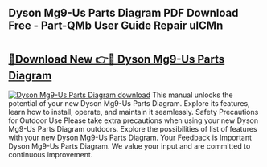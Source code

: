 ## Dyson Mg9-Us Parts Diagram PDF Download Free - Part-QMb User Guide Repair ulCMn

# <h2><a href="http://dfs8uwg.blite.top/?on=Dyson+Mg9-Us+Parts+Diagram">🔗Download New 👉🔴 Dyson Mg9-Us Parts Diagram</a></h2>

[![Dyson Mg9-Us Parts Diagram download](https://i.imgur.com/lujVjoI.png)](http://dfs8uwg.blite.top/?on=Dyson+Mg9-Us+Parts+Diagram)
This manual unlocks the potential of your new Dyson Mg9-Us Parts Diagram. Explore its features, learn how to install, operate, and maintain it seamlessly. Safety Precautions for Outdoor Use Please take extra precautions when using your new Dyson Mg9-Us Parts Diagram outdoors. Explore the possibilities of list of features with your new Dyson Mg9-Us Parts Diagram. Your Feedback is Important Dyson Mg9-Us Parts Diagram. We value your input and are committed to continuous improvement.
